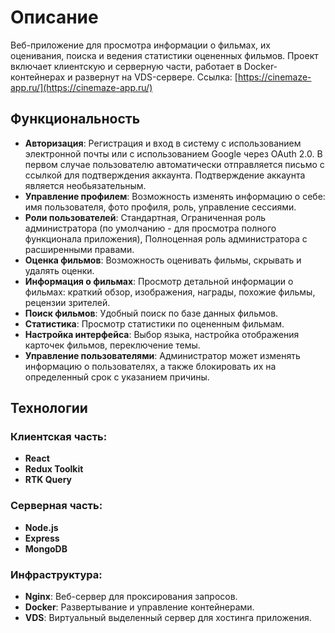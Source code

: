 # Описание

Веб-приложение для просмотра информации о фильмах, их оценивания, поиска и ведения статистики оцененных фильмов. Проект включает клиентскую и серверную части, работает в Docker-контейнерах и развернут на VDS-сервере. 
Ссылка: [https://cinemaze-app.ru/](https://cinemaze-app.ru/)

## Функциональность

- **Авторизация**: Регистрация и вход в систему с использованием электронной почты или с использованием Google через OAuth 2.0. В первом случае пользователю автоматически отправляется письмо с ссылкой для подтверждения аккаунта. Подтверждение аккаунта является необьязательным.
- **Управление профилем**: Возможность изменять информацию о себе: имя пользователя, фото профиля, роль, управление сессиями.
- **Роли пользователей**: Стандартная, Ограниченная роль администратора (по умолчанию - для просмотра полного функционала приложения), Полноценная роль администратора с расширенными правами.
- **Оценка фильмов**: Возможность оценивать фильмы, скрывать и удалять оценки.
- **Информация о фильмах**: Просмотр детальной информации о фильмах: краткий обзор, изображения, награды, похожие фильмы, рецензии зрителей.
- **Поиск фильмов**: Удобный поиск по базе данных фильмов.
- **Статистика**: Просмотр статистики по оцененным фильмам.
- **Настройка интерфейса**: Выбор языка, настройка отображения карточек фильмов, переключение темы.
- **Управление пользователями**: Администратор может изменять информацию о пользователях, а также блокировать их на определенный срок с указанием причины.

## Технологии

### Клиентская часть:
- **React**
- **Redux Toolkit**
- **RTK Query**

### Серверная часть:
- **Node.js**
- **Express**
- **MongoDB**

### Инфраструктура:
- **Nginx**: Веб-сервер для проксирования запросов.
- **Docker**: Развертывание и управление контейнерами.
- **VDS**: Виртуальный выделенный сервер для хостинга приложения.

